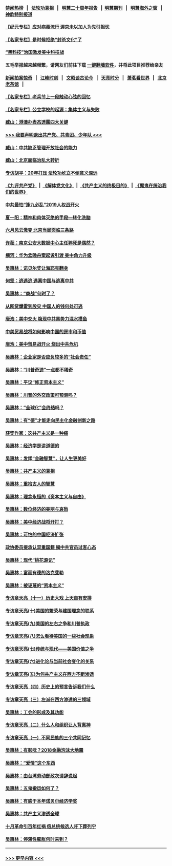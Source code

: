 #### [禁闻热榜](热点新闻.md?=0)  &nbsp;&nbsp;|&nbsp;&nbsp; [法轮功真相](https://github.com/gfw-breaker/truth/blob/master/README.md?=0) &nbsp;&nbsp;|&nbsp;&nbsp; [明慧二十周年报告](https://github.com/gfw-breaker/mh-reports/blob/master/README.md?=0) &nbsp;&nbsp;|&nbsp;&nbsp;[明慧期刊](https://github.com/gfw-breaker/mh-qikan) &nbsp;&nbsp;|&nbsp;&nbsp; [明慧海外之窗](https://github.com/gfw-breaker/mh-news/blob/master/README.md?=0) &nbsp;&nbsp;|&nbsp;&nbsp; [神韵特别报道](https://github.com/gfw-breaker/mh-news/blob/master/shenyun.md?=0)
#### [【纪元专栏】应对病毒流行 渥京未以加人为先引担忧](../pages/nsc423/n11875714.md?t=03122102) 
#### [【名家专栏】是时候拒绝“封杀文化”了](../pages/nsc423/n11814093.md?t=03122102) 
#### [“黑科技”治国激发美中科技战](../pages/nsc423/n11638056.md?t=03122102) 
#### 五毛举报越来越频繁，请网友们前往下载 [一键翻墙软件](https://github.com/gfw-breaker/ssr-accounts)，并将此项目推荐给亲友
#### [新闻拍案惊奇](https://github.com/gfw-breaker/banned-news/blob/master/pages/link4.md) &nbsp;&nbsp;|&nbsp;&nbsp; [江峰时刻](https://github.com/gfw-breaker/banned-news/blob/master/pages/link4.md) &nbsp;&nbsp;|&nbsp;&nbsp; [文昭谈古论今](https://github.com/gfw-breaker/banned-news/blob/master/pages/link4.md) &nbsp;&nbsp;|&nbsp;&nbsp; [天亮时分](https://github.com/gfw-breaker/banned-news/blob/master/pages/link4.md) &nbsp;&nbsp;|&nbsp;&nbsp; [萧茗看世界](https://github.com/gfw-breaker/banned-news/blob/master/pages/link4.md) &nbsp;&nbsp;|&nbsp;&nbsp; [北京老茶馆](https://github.com/gfw-breaker/banned-news/blob/master/pages/link4.md) &nbsp;&nbsp;|&nbsp;&nbsp; 
#### [【名家专栏】老兵节上一段触动心弦的回忆](../pages/nsc423/n11646016.md?t=03122102) 
#### [【名家专栏】公立学校的起源：集体主义与失败](../pages/nsc423/n11601833.md?t=03122102) 
#### [臧山：港澳办表态透露四大关键](../pages/nsc423/n11421628.md?t=03122102) 
#### [>>> 我要声明退出共产党、共青团、少年队 <<<](https://github.com/begood0513/goodnews/blob/master/quit/letter.md) 
#### [臧山：中共缺乏管理开放社会的能力](../pages/nsc423/n11407457.md?t=03122102) 
#### [臧山：北京面临治乱大转折](../pages/nsc423/n11406895.md?t=03122102) 
#### [专访胡平：20年打压 法轮功屹立不倒意义深远](../pages/nsc423/n11398800.md?t=03122102) 
#### [《九评共产党》](https://github.com/begood0513/9ping.md/blob/master/README.md) &nbsp;|&nbsp; [《解体党文化》](../../../../jtdwh.md/blob/master/README.md)  &nbsp;|&nbsp; [《共产主义的终极目的》](../../../../gczydzjmd.md/blob/master/README.md) &nbsp;|&nbsp; [《魔鬼在统治我们的世界》](../../../../mgztzwmdsj.md/blob/master/README.md) 
#### [中共最怕“逢九必乱”2019人权战开火](../pages/nsc423/n11385248.md?t=03122102) 
#### [夏一阳：精神和肉体灭绝的手段—转化洗脑](../pages/nsc423/n11368250.md?t=03122102) 
#### [六月风云激变 北京当局面临三条路](../pages/nsc423/n11313668.md?t=03122102) 
#### [许茹：南京公安大数据中心主任猝死是偶然？](../pages/nsc423/n11064744.md?t=03122102) 
#### [横河：华为孟晚舟案起诉引渡 美中角力升级](../pages/nsc423/n11027230.md?t=03122102) 
#### [吴惠林：诺贝尔奖让海耶克翻身](../pages/nsc423/n10890049.md?t=03122102) 
#### [何坚：逃逃逃 逃离中国与逃离中共](../pages/nsc423/n10592891.md?t=03122102) 
#### [吴惠林：“商战”何时了？](../pages/nsc423/n10573558.md?t=03122102) 
#### [从网贷爆雷到股灾 中国人的钱何处可逃](../pages/nsc423/n10572800.md?t=03122102) 
#### [唐浩：美中交火 隐现中共黑势力混水摸鱼](../pages/nsc423/n10544040.md?t=03122102) 
#### [中美贸易战将如何影响中国的房市和币值](../pages/nsc423/n10543697.md?t=03122102) 
#### [唐浩：美中贸易战开火 烧出中共危机](../pages/nsc423/n10540126.md?t=03122102) 
#### [吴惠林：企业家是否应负较多的“社会责任”](../pages/nsc423/n10535022.md?t=03122102) 
#### [吴惠林：“川普奇迹”一点都不稀奇](../pages/nsc423/n10512808.md?t=03122102) 
#### [吴惠林：平议“修正资本主义”](../pages/nsc423/n10495724.md?t=03122102) 
#### [吴惠林：川普的外交政策可预测吗？](../pages/nsc423/n10462387.md?t=03122102) 
#### [吴惠林：“全球化”会终结吗？](../pages/nsc423/n10452838.md?t=03122102) 
#### [吴惠林：有“德”才能走向民主化金融创新之路](../pages/nsc423/n10432292.md?t=03122102) 
#### [获奖作家：这共产主义是一种癌](../pages/nsc423/n10431541.md?t=03122102) 
#### [吴惠林：经济学是讲道德的](../pages/nsc423/n10398014.md?t=03122102) 
#### [吴惠林：发挥“金融智慧”，让人生更美好](../pages/nsc423/n10375019.md?t=03122102) 
#### [吴惠林：共产主义的真相](../pages/nsc423/n10351394.md?t=03122102) 
#### [吴惠林：重拾古人的智慧](../pages/nsc423/n10337691.md?t=03122102) 
#### [吴惠林：理念永恒的《资本主义与自由》](../pages/nsc423/n10316274.md?t=03122102) 
#### [吴惠林：数位经济的美丽与哀愁](../pages/nsc423/n10292946.md?t=03122102) 
#### [吴惠林：美中经济战将开打？](../pages/nsc423/n10258825.md?t=03122102) 
#### [吴惠林：可怕的中国经济扩张](../pages/nsc423/n10219147.md?t=03122102) 
#### [政协委员提承认双重国籍 揭中共官员过客心态](../pages/nsc423/n10208809.md?t=03122102) 
#### [吴惠林：现代“桃花源记”](../pages/nsc423/n10185234.md?t=03122102) 
#### [吴惠林：富而有德的洛克斐勒](../pages/nsc423/n10142264.md?t=03122102) 
#### [吴惠林：被诬蔑的“资本主义”](../pages/nsc423/n10124816.md?t=03122102) 
#### [专访章天亮（十一）历史大戏 上天自有安排](../pages/nsc423/n10094905.md?t=03122102) 
#### [专访章天亮(十)美国的繁荣与建国理念的联系](../pages/nsc423/n10094899.md?t=03122102) 
#### [专访章天亮(九)美国的左右之争和川普执政](../pages/nsc423/n10094889.md?t=03122102) 
#### [专访章天亮(八)怎么看待美国的一些社会现象](../pages/nsc423/n10094857.md?t=03122102) 
#### [专访章天亮(七)传统与现代——美国价值之争](../pages/nsc423/n10093140.md?t=03122102) 
#### [专访章天亮(六)进化论与当前社会变化的关系](../pages/nsc423/n10092036.md?t=03122102) 
#### [专访章天亮(五)为何共产主义在西方不断渗透](../pages/nsc423/n10083620.md?t=03122102) 
#### [专访章天亮（四）历史上的预言告诉我们什么](../pages/nsc423/n10083606.md?t=03122102) 
#### [专访章天亮（三）左派在西方渗透的三领域](../pages/nsc423/n10081115.md?t=03122102) 
#### [吴惠林：工会的形成及其功能](../pages/nsc423/n10080633.md?t=03122102) 
#### [专访章天亮（二）什么人和组织让人背离神](../pages/nsc423/n10076637.md?t=03122102) 
#### [专访章天亮（一）不同民族的三个共同记忆](../pages/nsc423/n10074188.md?t=03122102) 
#### [吴惠林：有影呒？2018金融泡沫大地震](../pages/nsc423/n10040534.md?t=03122102) 
#### [吴惠林：“爱情”这个东西](../pages/nsc423/n10019423.md?t=03122102) 
#### [吴惠林：由台湾劳动部政次请辞说起](../pages/nsc423/n9979679.md?t=03122102) 
#### [吴惠林：五鬼搬运如何了？](../pages/nsc423/n9925338.md?t=03122102) 
#### [吴惠林：有感于本年诺贝尔经济学奖](../pages/nsc423/n9871883.md?t=03122102) 
#### [吴惠林：共产主义渗透全球](../pages/nsc423/n9812748.md?t=03122102) 
#### [十月革命引百年红祸 俄总统候选人吁下葬列宁](../pages/nsc423/n9810182.md?t=03122102) 
#### [吴惠林：停滞性膨胀何时来到？](../pages/nsc423/n9764136.md?t=03122102) 

----
#### [ >>> 更早内容 <<< ](../indexes/nsc423-earlier.md)
